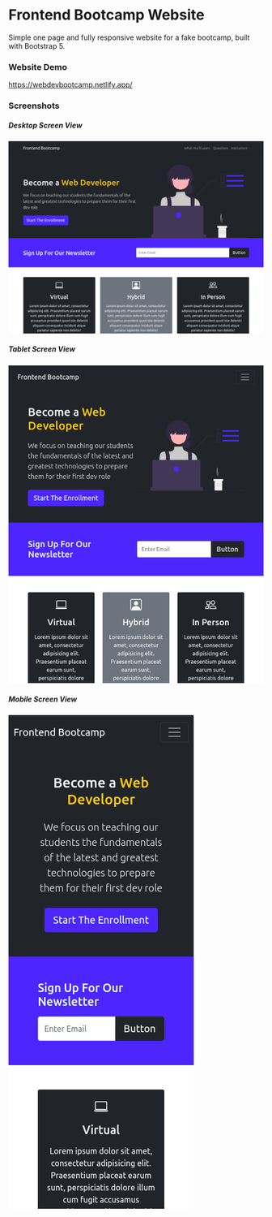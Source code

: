 # Frontend Bootcamp Website

Simple one page and fully responsive website for a fake bootcamp, built with Bootstrap 5.

### Website Demo

https://webdevbootcamp.netlify.app/

### Screenshots

##### Desktop Screen View

!["Desktop Displays"](https://github.com/Amphakarn/bootcamp/blob/master/doc/DesktopDisplays.png?raw=true)

##### Tablet Screen View

!["Tablet Displays"](https://github.com/Amphakarn/bootcamp/blob/master/doc/TabletDisplays.png?raw=true)

##### Mobile Screen View

!["Mobile Displays"](https://github.com/Amphakarn/bootcamp/blob/master/doc/MobileDisplays.png?raw=true)
